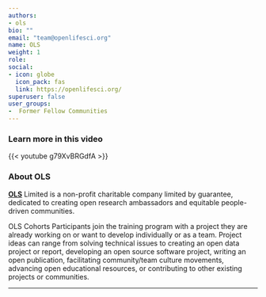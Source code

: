 ```yaml
---
authors:
- ols
bio: ""
email: "team@openlifesci.org"
name: OLS
weight: 1
role: 
social:
- icon: globe
  icon_pack: fas
  link: https://openlifesci.org/
superuser: false
user_groups:
-  Former Fellow Communities
---
```


### Learn more in this video

{{< youtube g79XvBRGdfA >}} 

### About OLS

**[OLS](https://openlifesci.org/)** Limited is a non-profit charitable company limited by guarantee, dedicated to creating open research ambassadors and equitable people-driven communities.

OLS Cohorts Participants join the training program with a project they are already working on or want to develop individually or as a team. Project ideas can range from solving technical issues to creating an open data project or report, developing an open source software project, writing an open publication, facilitating community/team culture movements, advancing open educational resources, or contributing to other existing projects or communities.
<br>



***
